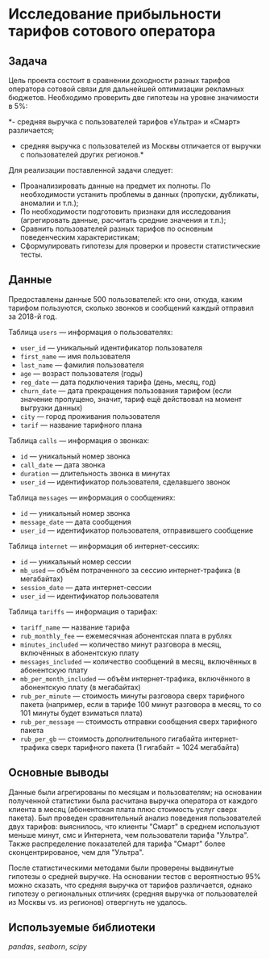 # Исследование прибыльности тарифов сотового оператора

## Задача

Цель проекта состоит в сравнении доходности разных тарифов оператора сотовой связи для дальнейшей оптимизации рекламных бюджетов. Необходимо проверить две гипотезы на уровне значимости в 5%:

*- средняя выручка с пользователей тарифов «Ультра» и «Смарт» различается;
- средняя выручка с пользователей из Москвы отличается от выручки с пользователей других регионов.*

Для реализации поставленной задачи следует:
- Проанализировать данные на предмет их полноты. По необходимости устанить проблемы в данных (пропуски, дубликаты, аномалии и т.п.);
- По необходимости подготовить признаки для исследования (агрегировать данные, расчитать средние значения и т.п.);
- Сравнить пользователей разных тарифов по основным поведенческим характеристикам;
- Сформулировать гипотезы для проверки и провести статистические тесты.

## Данные

Предоставлены данные 500 пользователей: кто они, откуда, каким тарифом пользуются, сколько звонков и сообщений каждый отправил за 2018-й год.

Таблица `users` — информация о пользователях:
- `user_id` — уникальный идентификатор пользователя
- `first_name` — имя пользователя
- `last_name` — фамилия пользователя
- `age` — возраст пользователя (годы)
- `reg_date` — дата подключения тарифа (день, месяц, год)
- `churn_date` — дата прекращения пользования тарифом (если значение пропущено, значит, тариф ещё действовал на момент выгрузки данных)
- `city` — город проживания пользователя
- `tarif` — название тарифного плана

Таблица `calls` — информация о звонках:
- `id` — уникальный номер звонка
- `call_date` — дата звонка
- `duration` — длительность звонка в минутах
- `user_id` — идентификатор пользователя, сделавшего звонок

Таблица `messages` — информация о сообщениях:
- `id` — уникальный номер звонка
- `message_date` — дата сообщения
- `user_id` — идентификатор пользователя, отправившего сообщение

Таблица `internet` — информация об интернет-сессиях:
- `id` — уникальный номер сессии
- `mb_used` — объём потраченного за сессию интернет-трафика (в мегабайтах)
- `session_date` — дата интернет-сессии
- `user_id` — идентификатор пользователя

Таблица `tariffs` — информация о тарифах:
- `tariff_name` — название тарифа
- `rub_monthly_fee` — ежемесячная абонентская плата в рублях
- `minutes_included` — количество минут разговора в месяц, включённых в абонентскую плату
- `messages_included` — количество сообщений в месяц, включённых в абонентскую плату
- `mb_per_month_included` — объём интернет-трафика, включённого в абонентскую плату (в мегабайтах)
- `rub_per_minute` — стоимость минуты разговора сверх тарифного пакета (например, если в тарифе 100 минут разговора в месяц, то со 101 минуты будет взиматься плата)
- `rub_per_message` — стоимость отправки сообщения сверх тарифного пакета
- `rub_per_gb` — стоимость дополнительного гигабайта интернет-трафика сверх тарифного пакета (1 гигабайт = 1024 мегабайта)

## Основные выводы

Данные были агрегированы по месяцам и пользователям; на основании полученной статистики была расчитана выручка оператора от каждого клиента в месяц (абонентская плата плюс стоимость услуг сверх пакета). Был проведен сравнительный анализ поведения пользователей двух тарифов: выяснилось, что клиенты "Смарт" в среднем используют меньше минут, смс и Интернета, чем пользователи тарифа "Ультра". Также распределение показателей для тарифа "Смарт" более сконцентрированое, чем для "Ультра".

После статистическими методами были проверены выдвинутые гипотезы о средней выручке. На основании тестов с вероятностью 95% можно сказать, что средняя выручка от тарифов различается, однако гипотезу о региональных отличиях (средняя выручка от пользователей из Москвы vs. из регионов) отвергнуть не удалось.

## Используемые библиотеки
*pandas*, *seaborn*, *scipy*
